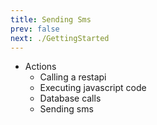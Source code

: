 ```yaml
---
title: Sending Sms
prev: false
next: ./GettingStarted
---
```



- Actions
    - Calling a restapi
    - Executing javascript code
    - Database calls
    - Sending sms 